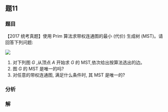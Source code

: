 ## 题11
### 题目
【2017 统考真题】使用 Prim 算法求带权连通图的最小 (代价) 生成树 (MST)。请回答下列问题:

![](https://img.hwenyi.tech/202410101534056.webp)

1. 对下列图 $G$ ,从顶点 $A$ 开始求 $G$ 的 MST,依次给出按算法选出的边。
2. 图 $G$ 的 MST 是唯一的吗?
3. 对任意的带权连通图, 满足什么条件时, 其 MST 是唯一的?
### 分析

### 解